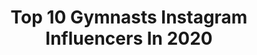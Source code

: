 ---
title: Top 10 Gymnasts Instagram Influencers In 2020
description: >-
  Find top gymnasts Instagram influencers in 2020. Most popular hashtags: #gymnastics #stayhome #quarantine #staysafe.
platform: Instagram
profiles:
  - username: "samanehyariyan"
    fullname: >-
      Samaneh
    location: "Iran"
    followers: 6510
    engagement: 1428
    commentsToLikes: 0.071873
    avatar: "https://scontent-ort2-1.cdninstagram.com/v/t51.2885-19/s320x320/84409605_807511553065971_4504277046792290304_n.jpg?_nc_ht=scontent-ort2-1.cdninstagram.com&_nc_ohc=Q9BfTRL7DQgAX8Y0aUW&oh=a70443f20a82d2e1af575241c58f89e3&oe=5EB9D999"
    verified: false
    hashtags: "#iraniangirl, #soal, #fitnessgirl, #modelirani"
  - username: "mavie_noelle"
    fullname: >-
      𝕄𝕒𝕍𝕚𝕖 📌Account run by Family
    location: "Germany"
    followers: 241385
    engagement: 973
    commentsToLikes: 0.073289
    avatar: "https://scontent-lhr8-1.cdninstagram.com/v/t51.2885-19/s320x320/49913188_280012435998696_7902288676980260864_n.jpg?_nc_ht=scontent-lhr8-1.cdninstagram.com&_nc_ohc=Bj_LoJvBy9AAX8Yso-R&oh=273c7a4558b12a40e1fdceff0dff436d&oe=5EB99B0E"
    verified: false
    hashtags: "#stayfuckinghome, #gewinnspiel, #stayhome, #aufr"
  - username: "yasminmasri1998"
    fullname: >-
      𝐘𝐚𝐬𝐦𝐢𝐧 𝐌𝐮𝐬𝐬𝐚𝐥𝐥𝐚𝐦 𝐀𝐥 𝐌𝐚𝐬𝐫𝐢
    location: ""
    followers: 7340
    engagement: 1666
    commentsToLikes: 0.093024
    avatar: "https://scontent-lhr8-1.cdninstagram.com/v/t51.2885-19/s320x320/60973040_691342787963128_2534931466656153600_n.jpg?_nc_ht=scontent-lhr8-1.cdninstagram.com&_nc_ohc=Ic39E8QyC8MAX8CMVhI&oh=dabbcbf2956ca5ef619d468612fdd0ac&oe=5EBAAD67"
    verified: false
    hashtags: "#silouette"
  - username: "jade.marie.wadman"
    fullname: >-
      Jade Marie Wadman ✨
    location: "United Kingdom"
    followers: 6294
    engagement: 2421
    commentsToLikes: 0.081528
    avatar: "https://scontent-ams4-1.cdninstagram.com/v/t51.2885-19/s320x320/93223155_2843968289015583_775924080116236288_n.jpg?_nc_ht=scontent-ams4-1.cdninstagram.com&_nc_ohc=yMxoGuyjIesAX_wmuB-&oh=c1d0c5b1f6d576bcdaced69342cee3a4&oe=5EB92FBD"
    verified: false
    hashtags: "#workingprogress, #fitchicks, #hump, #straighthair"
  - username: "alina.victoria06"
    fullname: >-
      𝑨𝒍𝒊𝒏𝒂 𝑪𝒂𝒓𝒃𝒐𝒏𝒊 🅾︎🅵🅵🅸🅲🅸🅰︎🅻
    location: "France"
    followers: 16328
    engagement: 1145
    commentsToLikes: 0.080091
    avatar: "https://scontent-nrt1-1.cdninstagram.com/v/t51.2885-19/s320x320/91466045_171739137201308_7958378763727667200_n.jpg?_nc_ht=scontent-nrt1-1.cdninstagram.com&_nc_ohc=VmhbpG50gMEAX-KJCuD&oh=818d22846effaa8c039c302e101f12de&oe=5EB190F7"
    verified: false
    hashtags: "#teenmodels, #leotardforsale, #sportmodel, #jumpstyle"
  - username: "loliklondon"
    fullname: >-
      Lola
    location: "United Kingdom"
    followers: 147552
    engagement: 639
    commentsToLikes: 0.059711
    avatar: "https://scontent-arn2-1.cdninstagram.com/v/t51.2885-19/s320x320/60124266_455281968552435_3456032974749827072_n.jpg?_nc_ht=scontent-arn2-1.cdninstagram.com&_nc_ohc=MMJ3F8mFMuUAX_OOvrq&oh=61e122f59e926db91543c96f6f6ae7a7&oe=5EB7F2E3"
    verified: false
    hashtags: "#fitover50women, #ageless, #stayhome, #wednesdaydanceday"
  - username: "lunaduval"
    fullname: >-
      Luna
    location: ""
    followers: 51050
    engagement: 1332
    commentsToLikes: 0.044113
    avatar: "https://scontent-ams4-1.cdninstagram.com/v/t51.2885-19/s320x320/92395121_2654839504730057_7313768296459796480_n.jpg?_nc_ht=scontent-ams4-1.cdninstagram.com&_nc_ohc=dJok4uV_u0IAX-b2njT&oh=ec8f8b3d71490bab71e65714c2b39bc9&oe=5EB8D4C0"
    verified: false
    hashtags: "#movemore, #tegenzweet, #myjewellerygirl, #myjewellery"
  - username: "kyla_bryant"
    fullname: >-
      Kyla Bryant ♕
    location: "United States"
    followers: 7611
    engagement: 1713
    commentsToLikes: 0.055327
    avatar: "https://scontent-ams4-1.cdninstagram.com/v/t51.2885-19/s320x320/89476339_1309666016088405_1876468613167185920_n.jpg?_nc_ht=scontent-ams4-1.cdninstagram.com&_nc_ohc=9xwzwQivSzAAX8jnfq8&oh=35df4eb6c49c9b20c8be76d36fab2fd3&oe=5EBA7617"
    verified: false
    hashtags: "#juniorszn"
  - username: "tumbling_kira"
    fullname: >-
      ↬Kira ♡
    location: "Germany"
    followers: 6650
    engagement: 1101
    commentsToLikes: 0.073025
    avatar: "https://scontent-ams4-1.cdninstagram.com/v/t51.2885-19/s320x320/54800544_2459145810776102_4376719769391333376_n.jpg?_nc_ht=scontent-ams4-1.cdninstagram.com&_nc_ohc=H0iWBrHCC6AAX_7UJ7F&oh=2ef5e5b32982b5e367c6cf7c57018259&oe=5EB7E38D"
    verified: false
    hashtags: "#holi, #acro, #gymternet, #needle"
  - username: "anaderek5"
    fullname: >-
      Ana Đerek
    location: ""
    followers: 13599
    engagement: 909
    commentsToLikes: 0.071620
    avatar: "https://scontent-lhr8-1.cdninstagram.com/v/t51.2885-19/s320x320/25025052_1940261652960418_1908423693835436032_n.jpg?_nc_ht=scontent-lhr8-1.cdninstagram.com&_nc_ohc=fdHlrVVqO68AX_fmoBL&oh=846f100848b2fc9e78acea483563ecec&oe=5EBA9F65"
    verified: false
    hashtags: "#staysafe, #ostanidoma, #stayathome, #gymnastics"
---